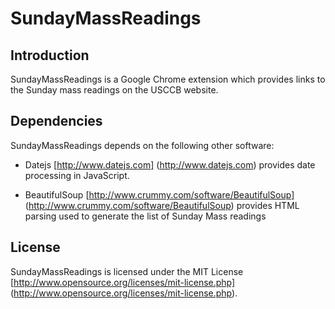 SundayMassReadings
============

Introduction
------------

SundayMassReadings is a Google Chrome extension which provides links to the Sunday mass readings on the USCCB website.

Dependencies
------------
SundayMassReadings depends on the following other software:

* Datejs [http://www.datejs.com] (http://www.datejs.com) provides date processing in JavaScript.

* BeautifulSoup [http://www.crummy.com/software/BeautifulSoup] (http://www.crummy.com/software/BeautifulSoup) provides HTML parsing used to generate the list of Sunday Mass readings

License
-------
SundayMassReadings is licensed under the MIT License [http://www.opensource.org/licenses/mit-license.php] (http://www.opensource.org/licenses/mit-license.php).
